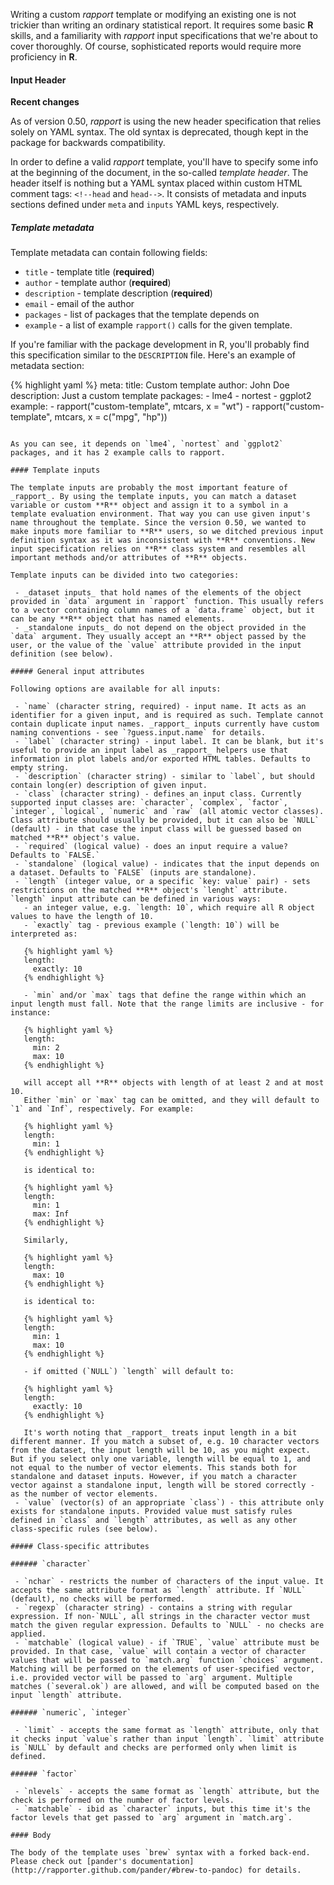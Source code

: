 Writing a custom _rapport_ template or modifying an existing one is not trickier than writing an ordinary statistical report. It requires some basic **R** skills, and a familiarity with _rapport_ input specifications that we're about to cover thoroughly. Of course, sophisticated reports would require more proficiency in **R**.

#### Input Header

**Recent changes**

As of version 0.50, _rapport_ is using the new header specification that relies solely on YAML syntax. The old syntax is deprecated, though kept in the package for backwards compatibility.

In order to define a valid _rapport_ template, you'll have to specify some info at the beginning of the document, in the so-called _template header_. The header itself is nothing but a YAML syntax placed within custom HTML comment tags: `<!--head` and `head-->`. It consists of metadata and inputs sections defined under `meta` and `inputs` YAML keys, respectively.

##### Template metadata

Template metadata can contain following fields:

 - `title` - template title (**required**)
 - `author` - template author (**required**)
 - `description` - template description (**required**)
 - `email` - email of the author
 - `packages` - list of packages that the template depends on
 - `example` - a list of example `rapport()` calls for the given template.

If you're familiar with the package development in R, you'll probably find this specification similar to the `DESCRIPTION` file. Here's an example of metadata section:

{% highlight yaml %}
meta:
  title: Custom template
  author: John Doe
  description: Just a custom template
  packages:
	- lme4
    - nortest
	- ggplot2
  example:
    - rapport("custom-template", mtcars, x = "wt")
	- rapport("custom-template", mtcars, x = c("mpg", "hp"))
```

As you can see, it depends on `lme4`, `nortest` and `ggplot2` packages, and it has 2 example calls to rapport.

#### Template inputs

The template inputs are probably the most important feature of _rapport_. By using the template inputs, you can match a dataset variable or custom **R** object and assign it to a symbol in a template evaluation environment. That way you can use given input's name throughout the template. Since the version 0.50, we wanted to make inputs more familiar to **R** users, so we ditched previous input definition syntax as it was inconsistent with **R** conventions. New input specification relies on **R** class system and resembles all important methods and/or attributes of **R** objects.

Template inputs can be divided into two categories:

 - _dataset inputs_ that hold names of the elements of the object provided in `data` argument in `rapport` function. This usually refers to a vector containing column names of a `data.frame` object, but it can be any **R** object that has named elements.
 - _standalone inputs_ do not depend on the object provided in the `data` argument. They usually accept an **R** object passed by the user, or the value of the `value` attribute provided in the input definition (see below).
 
##### General input attributes

Following options are available for all inputs:

 - `name` (character string, required) - input name. It acts as an identifier for a given input, and is required as such. Template cannot contain duplicate input names. _rapport_ inputs currently have custom naming conventions - see `?guess.input.name` for details.
 - `label` (character string) - input label. It can be blank, but it's useful to provide an input label as _rapport_ helpers use that information in plot labels and/or exported HTML tables. Defaults to empty string.
 - `description` (character string) - similar to `label`, but should contain long(er) description of given input. 
 - `class` (character string) - defines an input class. Currently supported input classes are: `character`, `complex`, `factor`, `integer`, `logical`, `numeric` and `raw` (all atomic vector classes). Class attribute should usually be provided, but it can also be `NULL` (default) - in that case the input class will be guessed based on matched **R** object's value.
 - `required` (logical value) - does an input require a value? Defaults to `FALSE.` 
 - `standalone` (logical value) - indicates that the input depends on a dataset. Defaults to `FALSE` (inputs are standalone).
 - `length` (integer value, or a specific `key: value` pair) - sets restrictions on the matched **R** object's `lenght` attribute. `length` input attribute can be defined in various ways:
   - an integer value, e.g. `length: 10`, which require all R object values to have the length of 10.
   - `exactly` tag - previous example (`length: 10`) will be interpreted as:
   
   {% highlight yaml %}
   length:
     exactly: 10
   {% endhighlight %}
   
   - `min` and/or `max` tags that define the range within which an input length must fall. Note that the range limits are inclusive - for instance: 
   
   {% highlight yaml %}
   length:
     min: 2
	 max: 10
   {% endhighlight %}
   
   will accept all **R** objects with length of at least 2 and at most 10.
   Either `min` or `max` tag can be omitted, and they will default to `1` and `Inf`, respectively. For example:
   
   {% highlight yaml %}
   length:
     min: 1
   {% endhighlight %}
   
   is identical to:
   
   {% highlight yaml %}
   length:
     min: 1
	 max: Inf
   {% endhighlight %}
   
   Similarly,
   
   {% highlight yaml %}
   length:
     max: 10
   {% endhighlight %}
   
   is identical to:
   
   {% highlight yaml %}
   length:
     min: 1
	 max: 10
   {% endhighlight %}
   
   - if omitted (`NULL`) `length` will default to:
   
   {% highlight yaml %}
   length:
	 exactly: 10
   {% endhighlight %}
   
   It's worth noting that _rapport_ treats input length in a bit different manner. If you match a subset of, e.g. 10 character vectors from the dataset, the input length will be 10, as you might expect. But if you select only one variable, length will be equal to 1, and not equal to the number of vector elements. This stands both for standalone and dataset inputs. However, if you match a character vector against a standalone input, length will be stored correctly - as the number of vector elements. 
 - `value` (vector(s) of an appropriate `class`) - this attribute only exists for standalone inputs. Provided value must satisfy rules defined in `class` and `length` attributes, as well as any other class-specific rules (see below).
 
##### Class-specific attributes

###### `character`

 - `nchar` - restricts the number of characters of the input value. It accepts the same attribute format as `length` attribute. If `NULL` (default), no checks will be performed.
 - `regexp` (character string) - contains a string with regular expression. If non-`NULL`, all strings in the character vector must match the given regular expression. Defaults to `NULL` - no checks are applied.
 - `matchable` (logical value) - if `TRUE`, `value` attribute must be provided. In that case, `value` will contain a vector of character values that will be passed to `match.arg` function `choices` argument. Matching will be performed on the elements of user-specified vector, i.e. provided vector will be passed to `arg` argument. Multiple matches (`several.ok`) are allowed, and will be computed based on the input `length` attribute.

###### `numeric`, `integer`

 - `limit` - accepts the same format as `length` attribute, only that it checks input `value`s rather than input `length`. `limit` attribute is `NULL` by default and checks are performed only when limit is defined.

###### `factor`

 - `nlevels` - accepts the same format as `length` attribute, but the check is performed on the number of factor levels.
 - `matchable` - ibid as `character` inputs, but this time it's the factor levels that get passed to `arg` argument in `match.arg`.

#### Body

The body of the template uses `brew` syntax with a forked back-end. Please check out [pander's documentation](http://rapporter.github.com/pander/#brew-to-pandoc) for details.
